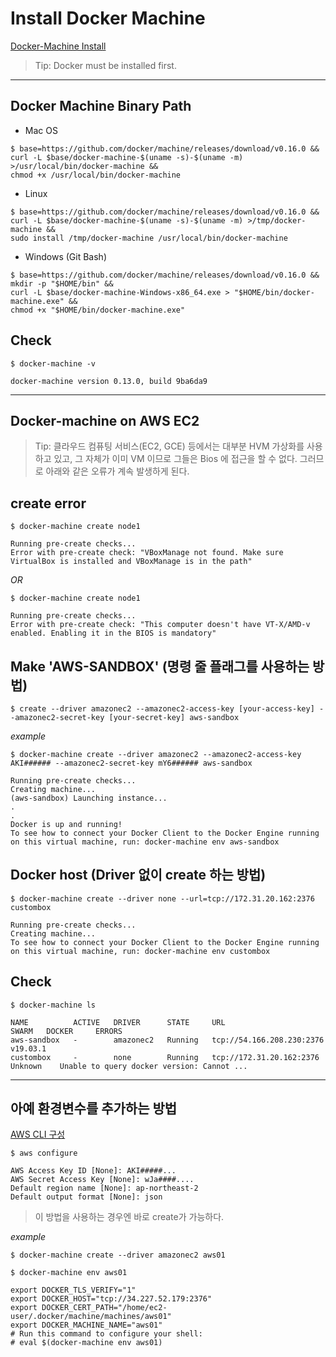   # Install Docker Machine

  [Docker-Machine Install](https://docs.docker.com/machine/install-machine/)
  
  > Tip: Docker must be installed first.
  
  --------------
  
  ## Docker Machine Binary Path
  
  - Mac OS
  ```
  $ base=https://github.com/docker/machine/releases/download/v0.16.0 &&
  curl -L $base/docker-machine-$(uname -s)-$(uname -m) >/usr/local/bin/docker-machine &&
  chmod +x /usr/local/bin/docker-machine
  ```
  
  - Linux
  ```
  $ base=https://github.com/docker/machine/releases/download/v0.16.0 &&
  curl -L $base/docker-machine-$(uname -s)-$(uname -m) >/tmp/docker-machine &&
  sudo install /tmp/docker-machine /usr/local/bin/docker-machine
  ```
  
  - Windows (Git Bash)
  ```
  $ base=https://github.com/docker/machine/releases/download/v0.16.0 &&
  mkdir -p "$HOME/bin" &&
  curl -L $base/docker-machine-Windows-x86_64.exe > "$HOME/bin/docker-machine.exe" &&
  chmod +x "$HOME/bin/docker-machine.exe"
  ```
  
  ## Check 
  ```
  $ docker-machine -v

  docker-machine version 0.13.0, build 9ba6da9
  ```
  --------
  
 ## Docker-machine on AWS EC2 
  
  > Tip: 클라우드 컴퓨팅 서비스(EC2, GCE) 등에서는 대부분 HVM 가상화를 사용하고 있고, 그 자체가 이미 VM 이므로 그들은 Bios 에 접근을 할 수 없다.
          그러므로 아래와 같은 오류가 계속 발생하게 된다.
          
  ## create error
  ```
  $ docker-machine create node1

  Running pre-create checks...
  Error with pre-create check: "VBoxManage not found. Make sure VirtualBox is installed and VBoxManage is in the path" 
  ```
  
  *OR*
  
  ```
  $ docker-machine create node1
  
  Running pre-create checks...
  Error with pre-create check: "This computer doesn't have VT-X/AMD-v enabled. Enabling it in the BIOS is mandatory"
  ```
  ## Make 'AWS-SANDBOX' (명령 줄 플래그를 사용하는 방법)
  
  ```
  $ create --driver amazonec2 --amazonec2-access-key [your-access-key] --amazonec2-secret-key [your-secret-key] aws-sandbox
  ```
  
  *example*
  ```
  $ docker-machine create --driver amazonec2 --amazonec2-access-key AKI###### --amazonec2-secret-key mY6###### aws-sandbox

  Running pre-create checks...
  Creating machine...
  (aws-sandbox) Launching instance...
  .
  .
  Docker is up and running!
  To see how to connect your Docker Client to the Docker Engine running on this virtual machine, run: docker-machine env aws-sandbox
  ```
  ## Docker host (Driver 없이 create 하는 방법)
  ```
  $ docker-machine create --driver none --url=tcp://172.31.20.162:2376 custombox
  
  Running pre-create checks...
  Creating machine...
  To see how to connect your Docker Client to the Docker Engine running on this virtual machine, run: docker-machine env custombox
  ```
  
  ## Check
  ```
  $ docker-machine ls

  NAME          ACTIVE   DRIVER      STATE     URL                         SWARM   DOCKER     ERRORS
  aws-sandbox   -        amazonec2   Running   tcp://54.166.208.230:2376           v19.03.1   
  custombox     -        none        Running   tcp://172.31.20.162:2376            Unknown    Unable to query docker version: Cannot ... 
  ```
---

## 아예 환경변수를 추가하는 방법
  
  [AWS CLI 구성](https://docs.aws.amazon.com/cli/latest/userguide/cli-chap-configure.html#cli-quick-configuration)
  
  ```
  $ aws configure
  
  AWS Access Key ID [None]: AKI#####...
  AWS Secret Access Key [None]: wJa####....
  Default region name [None]: ap-northeast-2
  Default output format [None]: json
  ```
  > 이 방법을 사용하는 경우엔 바로 create가 가능하다.
  
  *example*
  ```
  $ docker-machine create --driver amazonec2 aws01
  ```
  ```
  $ docker-machine env aws01
  
  export DOCKER_TLS_VERIFY="1"
  export DOCKER_HOST="tcp://34.227.52.179:2376"
  export DOCKER_CERT_PATH="/home/ec2-user/.docker/machine/machines/aws01"
  export DOCKER_MACHINE_NAME="aws01"
  # Run this command to configure your shell: 
  # eval $(docker-machine env aws01)
  ```
